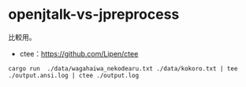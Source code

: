 # openjtalk-vs-jpreprocess

比較用。

- ctee：<https://github.com/Lipen/ctee>
```
cargo run  ./data/wagahaiwa_nekodearu.txt ./data/kokoro.txt | tee ./output.ansi.log | ctee ./output.log
```
